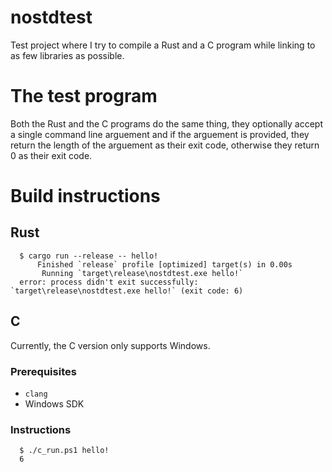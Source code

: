 # nostdtest
Test project where I try to compile a Rust and a C program while linking to as few libraries as possible.

# The test program
Both the Rust and the C programs do the same thing, they optionally accept a single command line arguement and if the arguement is provided, they return the length of the arguement as their exit code, otherwise they return 0 as their exit code.

# Build instructions
## Rust
```console
  $ cargo run --release -- hello!   
      Finished `release` profile [optimized] target(s) in 0.00s
       Running `target\release\nostdtest.exe hello!`
  error: process didn't exit successfully: `target\release\nostdtest.exe hello!` (exit code: 6)
```

## C
Currently, the C version only supports Windows. 
### Prerequisites
  - `clang`
  - Windows SDK
### Instructions
```console
  $ ./c_run.ps1 hello!
  6
```
